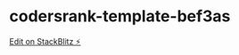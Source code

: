 # codersrank-template-bef3as

[Edit on StackBlitz ⚡️](https://stackblitz.com/edit/codersrank-template-bef3as)